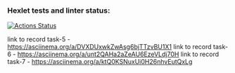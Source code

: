 ### Hexlet tests and linter status:

[![Actions Status](https://github.com/yappy05/frontend-project-44/actions/workflows/hexlet-check.yml/badge.svg)](https://github.com/yappy05/frontend-project-44/actions)

link to record task-5 - https://asciinema.org/a/DVXDUxwkZwAsg6bjTTzvBU1X1
link to record task-6 - https://asciinema.org/a/unt2QAHa2aZeAU6EzeVLdj70H
link to record task-7 - https://asciinema.org/a/ktQ0KSNuxUi0H26nhvEutQxLg
